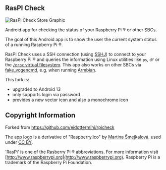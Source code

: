 RasPI Check
------------

![RasPi Check Store Graphic](graphics/web_1024_500.jpg)

Android app for checking the status of your Raspberry Pi ® or other SBCs.

The goal of this Android app is to show the user the current system status of a running Raspberry Pi ®.

RasPi Check uses a SSH connection (using [SSHJ](https://github.com/hierynomus/sshj)) to connect to your Raspberry Pi ® and queries the information using Linux utilities like `ps`, `df` or the [`/proc` virtual filesystem](https://www.tldp.org/LDP/Linux-Filesystem-Hierarchy/html/proc.html). This app also works on other SBCs via [fake_vcgencmd](https://github.com/clach04/fake_vcgencmd), e.g. when running [Armbian](https://www.armbian.com).

This fork is:
- upgraded to Android 13
- only supports login via password
- provides a new vector icon and also a monochrome icon


Copyright Information
------------

Forked from https://github.com/eidottermihi/rpicheck

The app logo is a derivative of "Raspberry.ico" by [Martina Šmejkalová](http://www.sireasgallery.com/), used under [CC BY](http://creativecommons.org/licenses/by/2.0/).

'RasPi' is one of the Rasberry Pi ® abbreviations. For more information visit [http://www.raspberrypi.org](http://www.raspberrypi.org). Raspberry Pi is a trademark of the Raspberry Pi Foundation.
